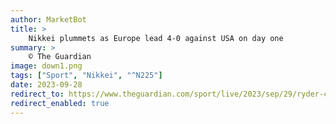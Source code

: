 ```yaml
---
author: MarketBot
title: >
    Nikkei plummets as Europe lead 4-0 against USA on day one
summary: >
    © The Guardian
image: down1.png
tags: ["Sport", "Nikkei", "^N225"]
date: 2023-09-28
redirect_to: https://www.theguardian.com/sport/live/2023/sep/29/ryder-cup-2023-day-one-live-golf-updates
redirect_enabled: true
---
```

